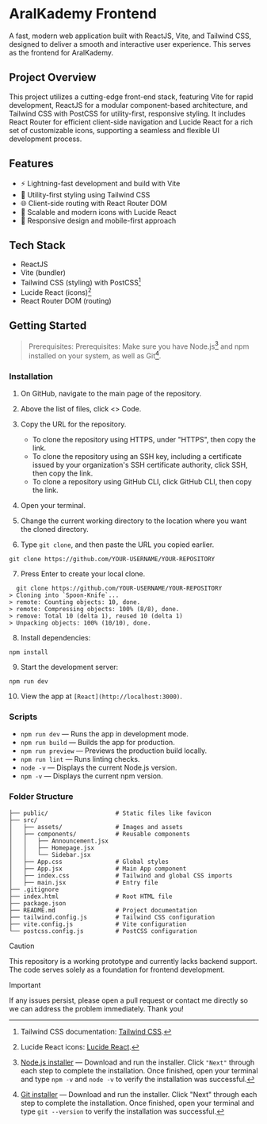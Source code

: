 # AralKademy Frontend
A fast, modern web application built with ReactJS, Vite, and Tailwind CSS, designed to deliver a smooth and interactive user experience. 
This serves as the frontend for AralKademy.

## Project Overview
This project utilizes a cutting-edge front-end stack, featuring Vite for rapid development, ReactJS for a modular component-based architecture, and Tailwind CSS with PostCSS for utility-first, responsive styling. It includes React Router for efficient client-side navigation and Lucide React for a rich set of customizable icons, supporting a seamless and flexible UI development process.

## Features
- ⚡ Lightning-fast development and build with Vite
- 🎨 Utility-first styling using Tailwind CSS
- 🌐 Client-side routing with React Router DOM
- 🎉 Scalable and modern icons with Lucide React
- 📱 Responsive design and mobile-first approach

## Tech Stack
- ReactJS
- Vite (bundler)
- Tailwind CSS (styling) with PostCSS[^1]
- Lucide React (icons)[^2] 
- React Router DOM (routing)

## Getting Started
> Prerequisites:
> Prerequisites: Make sure you have Node.js[^3] and npm installed on your system, as well as Git[^4].

### Installation

1. On GitHub, navigate to the main page of the repository.

2. Above the list of files, click <> Code.

3. Copy the URL for the repository.
    - To clone the repository using HTTPS, under "HTTPS", then copy the link.
    - To clone the repository using an SSH key, including a certificate issued by your organization's SSH certificate authority, click SSH, then copy the link.
    - To clone a repository using GitHub CLI, click GitHub CLI, then copy the link.

4. Open your terminal.

5. Change the current working directory to the location where you want the cloned directory.

6. Type `git clone`, and then paste the URL you copied earlier.
```
git clone https://github.com/YOUR-USERNAME/YOUR-REPOSITORY
```

7. Press Enter to create your local clone.
```
  git clone https://github.com/YOUR-USERNAME/YOUR-REPOSITORY
> Cloning into `Spoon-Knife`...
> remote: Counting objects: 10, done.
> remote: Compressing objects: 100% (8/8), done.
> remove: Total 10 (delta 1), reused 10 (delta 1)
> Unpacking objects: 100% (10/10), done.
```

8. Install dependencies:
```
npm install
```

9. Start the development server:
```
npm run dev
```

10. View the app at `[React](http://localhost:3000)`.

### Scripts
- `npm run dev` — Runs the app in development mode.
- `npm run build` — Builds the app for production.
- `npm run preview` — Previews the production build locally.
- `npm run lint` — Runs linting checks.
- `node -v` — Displays the current Node.js version.
- `npm -v` — Displays the current npm version.

### Folder Structure
```
├── public/                   # Static files like favicon
├── src/
│   ├── assets/               # Images and assets
│   ├── components/           # Reusable components
│   │   ├── Announcement.jsx
│   │   ├── Homepage.jsx
│   │   └── Sidebar.jsx
│   ├── App.css               # Global styles
│   ├── App.jsx               # Main App component
│   ├── index.css             # Tailwind and global CSS imports
│   ├── main.jsx              # Entry file
├── .gitignore
├── index.html                # Root HTML file
├── package.json
├── README.md                 # Project documentation
├── tailwind.config.js        # Tailwind CSS configuration
├── vite.config.js            # Vite configuration
└── postcss.config.js         # PostCSS configuration
```

> [!CAUTION]
> This repository is a working prototype and currently lacks backend support.
> The code serves solely as a foundation for frontend development.

> [!IMPORTANT]
> If any issues persist, please open a pull request or contact me directly so we can address the problem immediately. Thank you!


[^1]: Tailwind CSS documentation: [Tailwind CSS](https://tailwindcss.com/docs/content-configuration).
[^2]: Lucide React icons: [Lucide React](https://lucide.dev/).
[^3]: [Node.js installer](https://nodejs.org/en) — Download and run the installer. Click `"Next"` through each step to complete the installation. Once finished, open your terminal and type `npm -v` and `node -v` to verify the installation was successful.
[^4]: [Git installer](https://git-scm.com/downloads) — Download and run the installer. Click "Next" through each step to complete the installation. Once finished, open your terminal and type `git --version` to verify the installation was successful.